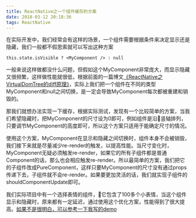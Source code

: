 ```yaml
---
title: ReactNative之一个组件缓存的方案
date: 2018-03-12 20:18:36
tags: ReactNative
---
```

在实际开发中，我们经常会有这样的场景，一个组件需要根据条件来决定显示还是隐藏，我们一般都不假思索就可以写出这种方案

    this.state.isVisible ? <MyComponent /> : null
一般来说这样做都没什么问题，但假如这个MyComponent非常庞大，而显示隐藏又很频繁，这样做性能就很低，根据前面的一篇博文[《ReactNative之VirtualDomTree的diff原理》](http://guangy.coding.me/2018/02/25/rn-reconciliation/)，实际上我们把一个组件在不同的类型MyComponent和null之间切换，是一定会导致MyComponent每次都被重建和销毁的。

那我们就想办法实现一下缓存，根据实际测试，发现有一个比较简单的方案，当我们希望隐藏时，把MyComponent的尺寸设为0即可，例如组件是沿竖轴排列，只要调节MyComponent的高度即可，所以这个方案只适用于能确定尺寸的情况。

使用这个方案，MyComponent在显示和隐藏之间切换时，组件本身不会被销毁，我们接下来就是尽量减少re-render的触发，以提高性能。当尺寸变化时，MyComponent无疑必须触发re-render，如果它的所有子组件都是普通Component的话，那么也会相应触发re-render。所以最简单的方案，我们把它的子组件改成PureComponent，这样只要MyComponent的尺寸没有通过props传递下去，子组件就不会re-render。如果要更加灵活的话，我们就实现子组件的shouldComponentUpdate即可。

我们实际项目中有一个选择表情的组件，它包含了100多个小表情，当这个组件显示和隐藏时，原来都有一定延迟，通过使用这个优化方案，性能得到了很大提高。[如果不是很明白，可以参考一下我写的demo](https://github.com/yangguang1029/MyReactNative/blob/master/testCacheView.js)